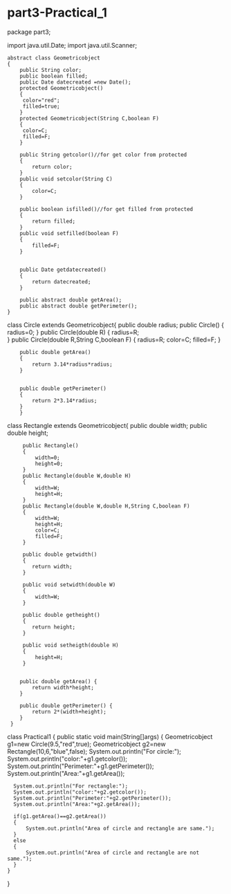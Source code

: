 # part3-Practical_1


package part3;

import java.util.Date;
import java.util.Scanner;

	
	abstract class Geometricobject
	{
		public String color;
		public boolean filled;
		public Date datecreated =new Date();
		protected Geometricobject()
		{
		 color="red";
		 filled=true;
		}
		protected Geometricobject(String C,boolean F)
		{
		 color=C;
		 filled=F;
		}
		
		public String getcolor()//for get color from protected
		{
			return color;
		}
		public void setcolor(String C)
		{
		    color=C;
		}
		
		public boolean isfilled()//for get filled from protected
		{
			return filled;
		}
		public void setfilled(boolean F)
		{
			filled=F;
		}
		
		
		public Date getdatecreated()
		{
			return datecreated;
		}
		
		public abstract double getArea();
		public abstract double getPerimeter();
	}
			
class Circle extends Geometricobject{
        public double radius;
        public Circle()
        {
        radius=0;
        }
        public Circle(double R) 
        {
        	radius=R;	
        }
        public Circle(double R,String C,boolean F) 
        {
        	radius=R;
        	color=C;
        	filled=F;
        }
        
		
		public double getArea()
		{
			return 3.14*radius*radius;
		}

	
		public double getPerimeter() 
		{
			return 2*3.14*radius;
		}
		}

	 
	
class Rectangle extends Geometricobject{
		public double width;
		 public double height;
		 
		 public Rectangle()
		 {
			 width=0;
			 height=0;
		 }
		 public Rectangle(double W,double H)
		 {
			 width=W;
			 height=H;
		 }
		 public Rectangle(double W,double H,String C,boolean F)
		 {
			 width=W;
			 height=H;
			 color=C;
			 filled=F;
		 }
		
		 public double getwidth()
		 {
			return width;	 
		 }
		 
		 public void setwidth(double W)
		 {
			 width=W;
		 }
		 
		 public double getheight()
		 {
			return height;	 
		 }
		 
		 public void setheigth(double H)
		 {
			 height=H;
		 }
		 
		 
		public double getArea() {
			return width*height;
		}
	
		public double getPerimeter() {
			return 2*(width+height);
		} 
	 }

class Practical1 {
	public static void main(String[]args) 
	{
	  Geometricobject g1=new Circle(9.5,"red",true);
	  Geometricobject g2=new Rectangle(10,6,"blue",false);
	  System.out.println("For circle:");
	  System.out.println("color:"+g1.getcolor());
	  System.out.println("Perimeter:"+g1.getPerimeter());
	  System.out.println("Area:"+g1.getArea());
	  
	  System.out.println("For rectangle:");
	  System.out.println("color:"+g2.getcolor());
	  System.out.println("Perimeter:"+g2.getPerimeter());
	  System.out.println("Area:"+g2.getArea());
	  
	  if(g1.getArea()==g2.getArea())
	  {
		  System.out.println("Area of circle and rectangle are same."); 
	  }
	  else
	  {
		  System.out.println("Area of circle and rectangle are not same.");
	  }
	}

}
